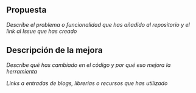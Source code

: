 ## Propuesta
_Describe el problema o funcionalidad que has añadido al repositorio y el link al Issue que has creado_

## Descripción de la mejora
_Describe qué has cambiado en el código y por qué eso mejora la herramienta_

_Links a entradas de blogs, librerías o recursos que has utilizado_


